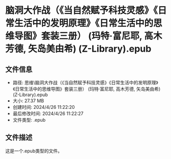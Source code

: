 ﻿# 脑洞大作战（《当自然赋予科技灵感》《日常生活中的发明原理》《日常生活中的思维导图》套装三册） (玛特·富尼耶, 高木芳德, 矢岛美由希) (Z-Library).epub

## 文件信息
- 路径: 思维\脑洞大作战（《当自然赋予科技灵感》《日常生活中的发明原理》《日常生活中的思维导图》套装三册） (玛特·富尼耶, 高木芳德, 矢岛美由希) (Z-Library).epub
- 大小: 27.37 MB
- 创建时间: 2024/4/26 11:22:20
- 最后修改时间: 2024/4/26 11:22:27
- 文件类型: .epub

## 文件描述
这是一个.epub类型的文件。

